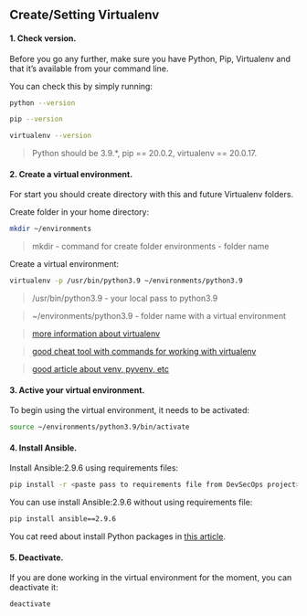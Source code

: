 ## Create/Setting Virtualenv ##

#### 1. Check version. ####

Before you go any further, make sure you have Python, Pip, Virtualenv and that it’s available from your command line.

 You can check this by simply running:

```sh
python --version
```
```sh
pip --version
```
```sh
virtualenv --version
```

> Python should be 3.9.*, pip == 20.0.2, virtualenv ==	20.0.17.

#### 2. Create a virtual environment. ####

For start you should create directory with this and future Virtualenv folders.

 Create folder in your home directory:

```sh
mkdir ~/environments
```
> mkdir - command for create folder
> environments - folder name

 Create a virtual environment:

```sh
virtualenv -p /usr/bin/python3.9 ~/environments/python3.9
```
> /usr/bin/python3.9 - your local pass to python3.9

> ~/environments/python3.9 - folder name with a virtual environment


> [more information about virtualenv](https://pypi.org/project/virtualenv/)

> [good cheat tool with commands for working with virtualenv](https://gist.github.com/frfahim/73c0fad6350332cef7a653bcd762f08d)

> [good article about venv, pyvenv, etc](https://stackoverflow.com/questions/41573587/what-is-the-difference-between-venv-pyvenv-pyenv-virtualenv-virtualenvwrappe)

#### 3. Active your virtual environment. ####

 To begin using the virtual environment, it needs to be activated:

```sh
source ~/environments/python3.9/bin/activate
```

#### 4. Install Ansible. ####

 Install Ansible:2.9.6 using requirements files:

```sh
pip install -r <paste pass to requirements file from DevSecOps project>
```

 You can use install Ansible:2.9.6 without using requirements file:

```sh
pip install ansible==2.9.6
```

You cat reed about install Python packages in [this article](https://packaging.python.org/en/latest/guides/installing-using-pip-and-virtual-environments/).

#### 5. Deactivate. ####

If you are done working in the virtual environment for the moment, you can deactivate it:

```sh
deactivate
```
